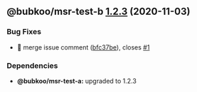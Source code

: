 ## @bubkoo/msr-test-b [1.2.3](https://github.com/bubkoo/monorepo-semantic-release/compare/@bubkoo/msr-test-b@1.2.2...@bubkoo/msr-test-b@1.2.3) (2020-11-03)


### Bug Fixes

* 🐛 merge issue comment ([bfc37be](https://github.com/bubkoo/monorepo-semantic-release/commit/bfc37befe7fd6d9885e5466b54ae58ebfc44d400)), closes [#1](https://github.com/bubkoo/monorepo-semantic-release/issues/1)





### Dependencies

* **@bubkoo/msr-test-a:** upgraded to 1.2.3
